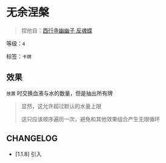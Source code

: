 # 无余涅槃

> 捏他自：[西行寺幽幽子 反魂蝶](https://thwiki.cc/%E5%8F%8D%E9%AD%82%E8%9D%B6)

等级：`4`

标签：`卡牌`

## 效果

`放置` 时交换血液与水的数量，但是抽出所有牌

> 显然，这允许超过默认的水量上限
>
> 这只应该顺序遍历一次，避免和其他效果组合产生无限循环

## CHANGELOG

- [1.1.8] 引入
